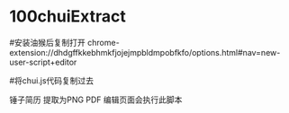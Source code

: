 # 100chuiExtract


#安装油猴后复制打开
chrome-extension://dhdgffkkebhmkfjojejmpbldmpobfkfo/options.html#nav=new-user-script+editor

#将chui.js代码复制过去








锤子简历 提取为PNG PDF
编辑页面会执行此脚本
